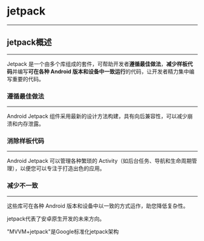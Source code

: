 # jetpack

---

## jetpack概述

---

Jetpack 是一个由多个库组成的套件，可帮助开发者**遵循最佳做法**，**减少样板代码**并编写**可在各种 Android 版本和设备中一致运行**的代码，让开发者精力集中编写重要的代码。

### 遵循最佳做法

---

Android Jetpack 组件采用最新的设计方法构建，具有向后兼容性，可以减少崩溃和内存泄露。

### 消除样板代码

---

Android Jetpack 可以管理各种繁琐的 Activity（如后台任务、导航和生命周期管理），以便您可以专注于打造出色的应用。

### 减少不一致

---

这些库可在各种 Android 版本和设备中以一致的方式运作，助您降低复杂性。





jetpack代表了安卓原生开发的未来方向。

"MVVM+jetpack"是Google标准化jetpack架构